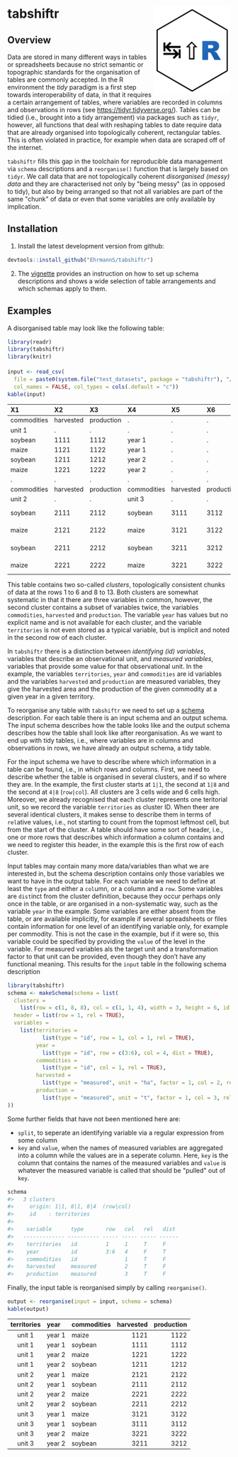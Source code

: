 
<!-- README.md is generated from README.Rmd. Please edit that file -->

# tabshiftr <a href='https://ehrmanns.github.io/tabshiftr/'><img src='man/figures/logo.svg' align="right" height="200" /></a>

<!-- badges: start -->

<!-- badges: end -->

## Overview

Data are stored in many different ways in tables or spreadsheets because
no strict semantic or topographic standards for the organisation of
tables are commonly accepted. In the R environment the *tidy* paradigm
is a first step towards interoperability of data, in that it requires a
certain arrangement of tables, where variables are recorded in columns
and observations in rows (see <https://tidyr.tidyverse.org/>). Tables
can be tidied (i.e., brought into a tidy arrangement) via packages such
as `tidyr`, however, all functions that deal with reshaping tables to
date require data that are already organised into topologically
coherent, rectangular tables. This is often violated in practice, for
example when data are scraped off of the internet.

`tabshiftr` fills this gap in the toolchain for reproducible data
management via `schema` descriptions and a `reorganise()` function that
is largely based on `tidyr`. We call data that are not topologically
coherent *disorganised (messy) data* and they are characterised not only
by "being messy" (as in opposed to tidy), but also by being arranged so
that not all variables are part of the same "chunk" of data or even that
some variables are only available by implication.

## Installation

1)  Install the latest development version from github:

<!-- end list -->

``` r
devtools::install_github("EhrmannS/tabshiftr")
```

2)  The
    [vignette](https://ehrmanns.github.io/tabshiftr/articles/tabshiftr.html)
    provides an instruction on how to set up schema descriptions and
    shows a wide selection of table arrangements and which schemas apply
    to them.

## Examples

A disorganised table may look like the following table:

``` r
library(readr)
library(tabshiftr)
library(knitr)

input <- read_csv(
  file = paste0(system.file("test_datasets", package = "tabshiftr"), "/table13.csv"),
  col_names = FALSE, col_types = cols(.default = "c"))
kable(input)
```

| X1          | X2        | X3         | X4          | X5        | X6         | X7     |
| :---------- | :-------- | :--------- | :---------- | :-------- | :--------- | :----- |
| commodities | harvested | production | .           | .         | .          | .      |
| unit 1      | .         | .          | .           | .         | .          | .      |
| soybean     | 1111      | 1112       | year 1      | .         | .          | .      |
| maize       | 1121      | 1122       | year 1      | .         | .          | .      |
| soybean     | 1211      | 1212       | year 2      | .         | .          | .      |
| maize       | 1221      | 1222       | year 2      | .         | .          | .      |
| .           | .         | .          | .           | .         | .          | .      |
| commodities | harvested | production | commodities | harvested | production | .      |
| unit 2      | .         | .          | unit 3      | .         | .          | .      |
| soybean     | 2111      | 2112       | soybean     | 3111      | 3112       | year 1 |
| maize       | 2121      | 2122       | maize       | 3121      | 3122       | year 1 |
| soybean     | 2211      | 2212       | soybean     | 3211      | 3212       | year 2 |
| maize       | 2221      | 2222       | maize       | 3221      | 3222       | year 2 |

This table contains two so-called *clusters*, topologically consistent
chunks of data at the rows 1 to 6 and 8 to 13. Both clusters are
somewhat systematic in that it there are three variables in common,
however, the second cluster contains a subset of variables twice, the
variables `commodities`, `harvested` and `production`. The variable
`year` has values but no explicit name and is not available for each
cluster, and the variable `territories` is not even stored as a typical
variable, but is implicit and noted in the second row of each cluster.

In `tabshiftr` there is a distinction between *identifying (id)
variables*, variables that describe an observational unit, and *measured
variables*, variables that provide some value for that observational
unit. In the example, the variables `territories`, `year` and
`commodities` are id variables and the variables `harvested` and
`production` are measured variables, they give the harvested area and
the production of the given commodity at a given year in a given
territory.

To reorganise any table with `tabshiftr` we need to set up a
[schema](https://en.wikipedia.org/wiki/Database_schema) description. For
each table there is an input schema and an output schema. The input
schema describes how the table looks like and the output schema
describes how the table shall look like after reorganisation. As we want
to end up with tidy tables, i.e., where variables are in columns and
observations in rows, we have already an output schema, a tidy table.

For the input schema we have to describe where which information in a
table can be found, i.e., in which rows and columns. First, we need to
describe whether the table is organised in several clusters, and if so
where they are. In the example, the first cluster starts at `1|1`, the
second at `1|8` and the second at `4|8` (`row|col`). All clusters are 3
cells wide and 6 cells high. Moreover, we already recognised that each
cluster represents one teritorial unit, so we record the variable
`territories` as cluster ID. When theer are several identical clusters,
it makes sense to describe them in terms of `rel`ative values, i.e., not
starting to count from the topmost leftmost cell, but from the start of
the cluster. A table should have some sort of header, i.e., one or more
rows that describes which information a column contains and we need to
register this header, in the example this is the first row of each
cluster.

Input tables may contain many more data/variables than what we are
interested in, but the schema description contains only those variables
we want to have in the output table. For each variable we need to define
at least the `type` and either a `col`umn, or a column and a `row`. Some
variables are `dist`inct from the cluster definition, because they occur
perhaps only once in the table, or are organised in a non-systematic
way, such as the variable `year` in the example. Some variables are
either absent from the table, or are available implicitly, for example
if several spreadsheets or files contain information for one level of an
identifying variable only, for example per commodity. This is not the
case in the example, but if it were so, this variable could be specified
by providing the `value` of the level in the variable. For measured
variables als the target unit and a transformation factor to that unit
can be provided, even though they don’t have any functional meaning.
This results for the `input` table in the following schema description

``` r
library(tabshiftr)
schema <- makeSchema(schema = list(
  clusters =
    list(row = c(1, 8, 8), col = c(1, 1, 4), width = 3, height = 6, id = "territories"),
  header = list(row = 1, rel = TRUE),
  variables =
    list(territories =
           list(type = "id", row = 1, col = 1, rel = TRUE),
         year =
           list(type = "id", row = c(3:6), col = 4, dist = TRUE),
         commodities =
           list(type = "id", col = 1, rel = TRUE),
         harvested =
           list(type = "measured", unit = "ha", factor = 1, col = 2, rel = TRUE),
         production =
           list(type = "measured", unit = "t", factor = 1, col = 3, rel = TRUE))
))
```

Some further fields that have not been mentioned here are:

  - `split`, to seperate an identifying variable via a regular
    expression from some column
  - `key` and `value`, when the names of measured variables are
    aggregated into a column while the values are in a seperate column.
    Here, `key` is the column that contains the names of the measured
    variables and `value` is whatever the measured variable is called
    that should be "pulled" out of `key`.

<!-- end list -->

``` r
schema
#>   3 clusters
#>     origin: 1|1, 8|1, 8|4  (row|col)
#>     id    : territories
#> 
#>    variable      type       row   col   rel   dist 
#>   ------------- ---------- ----- ----- ----- ------  
#>    territories   id         1     1     T     F  
#>    year          id         3:6   4     F     T  
#>    commodities   id               1     T     F  
#>    harvested     measured         2     T     F  
#>    production    measured         3     T     F
```

Finally, the input table is reorganised simply by calling
`reorganise()`.

``` r
output <- reorganise(input = input, schema = schema)
kable(output)
```

| territories | year   | commodities | harvested | production |
| :---------: | :----- | :---------- | --------: | ---------: |
|   unit 1    | year 1 | maize       |      1121 |       1122 |
|   unit 1    | year 1 | soybean     |      1111 |       1112 |
|   unit 1    | year 2 | maize       |      1221 |       1222 |
|   unit 1    | year 2 | soybean     |      1211 |       1212 |
|   unit 2    | year 1 | maize       |      2121 |       2122 |
|   unit 2    | year 1 | soybean     |      2111 |       2112 |
|   unit 2    | year 2 | maize       |      2221 |       2222 |
|   unit 2    | year 2 | soybean     |      2211 |       2212 |
|   unit 3    | year 1 | maize       |      3121 |       3122 |
|   unit 3    | year 1 | soybean     |      3111 |       3112 |
|   unit 3    | year 2 | maize       |      3221 |       3222 |
|   unit 3    | year 2 | soybean     |      3211 |       3212 |
